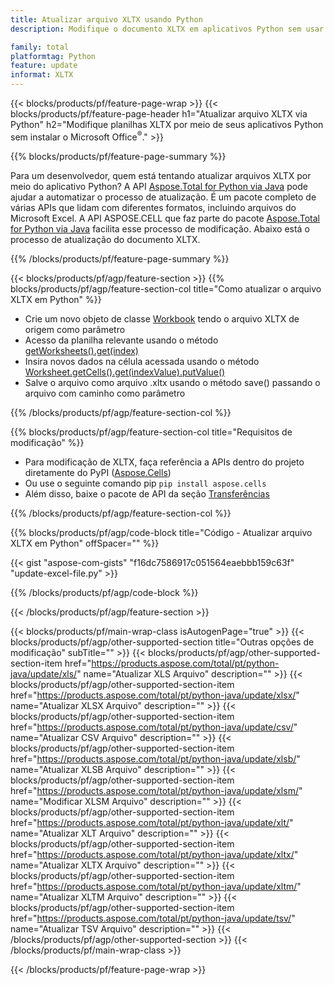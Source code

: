 ```yaml
---
title: Atualizar arquivo XLTX usando Python
description: Modifique o documento XLTX em aplicativos Python sem usar o Microsoft Excel. 

family: total
platformtag: Python
feature: update
informat: XLTX
---
```

{{< blocks/products/pf/feature-page-wrap >}}
{{< blocks/products/pf/feature-page-header h1="Atualizar arquivo XLTX via Python" h2="Modifique planilhas XLTX por meio de seus aplicativos Python sem instalar o Microsoft Office<sup>&reg;</sup>." >}}

{{% blocks/products/pf/feature-page-summary %}}

Para um desenvolvedor, quem está tentando atualizar arquivos XLTX por meio do aplicativo Python? A API [Aspose.Total for Python via Java](https://products.aspose.com/total/python-java/) pode ajudar a automatizar o processo de atualização. É um pacote completo de várias APIs que lidam com diferentes formatos, incluindo arquivos do Microsoft Excel. A API ASPOSE.CELL que faz parte do pacote [Aspose.Total for Python via Java](https://products.aspose.com/total/python-java/) facilita esse processo de modificação. Abaixo está o processo de atualização do documento XLTX.

{{% /blocks/products/pf/feature-page-summary %}}

{{< blocks/products/pf/agp/feature-section >}}
{{% blocks/products/pf/agp/feature-section-col title="Como atualizar o arquivo XLTX em Python" %}}

- Crie um novo objeto de classe [Workbook](https://reference.aspose.com/cells/python-java/asposecells.api/Workbook) tendo o arquivo XLTX de origem como parâmetro
- Acesso da planilha relevante usando o método [getWorksheets().get(index)](https://reference.aspose.com/cells/python/asposecells.api/workbook#Worksheets)
- Insira novos dados na célula acessada usando o método [Worksheet.getCells().get(indexValue).putValue()](https://reference.aspose.com/cells/python/asposecells.api/worksheet#Cells)
- Salve o arquivo como arquivo .xltx usando o método save() passando o arquivo com caminho como parâmetro

{{% /blocks/products/pf/agp/feature-section-col %}}

{{% blocks/products/pf/agp/feature-section-col title="Requisitos de modificação" %}}

- Para modificação de XLTX, faça referência a APIs dentro do projeto diretamente do PyPI ([Aspose.Cells](https://pypi.org/project/aspose-cells/))
- Ou use o seguinte comando pip ```pip install aspose.cells``` 
- Além disso, baixe o pacote de API da seção [Transferências](https://releases.aspose.com/cells/python-java)

{{% /blocks/products/pf/agp/feature-section-col %}}

{{% blocks/products/pf/agp/code-block title="Código - Atualizar arquivo XLTX em Python" offSpacer="" %}}

{{< gist "aspose-com-gists" "f16dc7586917c051564eaebbb159c63f" "update-excel-file.py" >}}

{{% /blocks/products/pf/agp/code-block %}}

{{< /blocks/products/pf/agp/feature-section >}}

{{< blocks/products/pf/main-wrap-class isAutogenPage="true" >}}
{{< blocks/products/pf/agp/other-supported-section title="Outras opções de modificação" subTitle="" >}}
{{< blocks/products/pf/agp/other-supported-section-item href="https://products.aspose.com/total/pt/python-java/update/xls/" name="Atualizar XLS Arquivo" description="" >}}
{{< blocks/products/pf/agp/other-supported-section-item href="https://products.aspose.com/total/pt/python-java/update/xlsx/" name="Atualizar XLSX Arquivo" description="" >}}
{{< blocks/products/pf/agp/other-supported-section-item href="https://products.aspose.com/total/pt/python-java/update/csv/" name="Atualizar CSV Arquivo" description="" >}}
{{< blocks/products/pf/agp/other-supported-section-item href="https://products.aspose.com/total/pt/python-java/update/xlsb/" name="Atualizar XLSB Arquivo" description="" >}}
{{< blocks/products/pf/agp/other-supported-section-item href="https://products.aspose.com/total/pt/python-java/update/xlsm/" name="Modificar XLSM Arquivo" description="" >}}
{{< blocks/products/pf/agp/other-supported-section-item href="https://products.aspose.com/total/pt/python-java/update/xlt/" name="Atualizar XLT Arquivo" description="" >}}
{{< blocks/products/pf/agp/other-supported-section-item href="https://products.aspose.com/total/pt/python-java/update/xltx/" name="Atualizar XLTX Arquivo" description="" >}}
{{< blocks/products/pf/agp/other-supported-section-item href="https://products.aspose.com/total/pt/python-java/update/xltm/" name="Atualizar XLTM Arquivo" description="" >}}
{{< blocks/products/pf/agp/other-supported-section-item href="https://products.aspose.com/total/pt/python-java/update/tsv/" name="Atualizar TSV Arquivo" description="" >}}
{{< /blocks/products/pf/agp/other-supported-section >}}
{{< /blocks/products/pf/main-wrap-class >}}

{{< /blocks/products/pf/feature-page-wrap >}}
